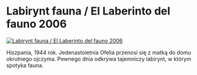 Labirynt fauna / El Laberinto del fauno 2006 
=============
[![Labirynt fauna / El Laberinto del fauno 2006 ](http://vidos.pl/images/player.gif)](http://vidos.pl/labirynt-fauna-el-laberinto-del-fauno-2006)

 Hiszpania, 1944 rok. Jedenastoletnia Ofelia przenosi się z matką do domu okrutnego ojczyma. Pewnego dnia odkrywa tajemniczy labirynt, w którym spotyka fauna.
